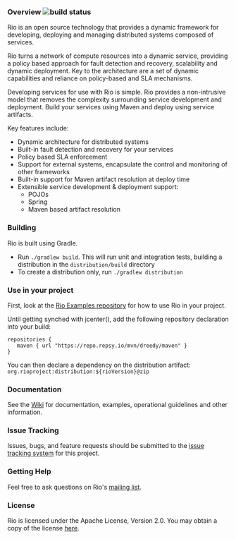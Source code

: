 ### Overview  ![build status](https://travis-ci.org/dreedyman/Rio.svg?branch=develop)
Rio is an open source technology that provides a dynamic framework for developing, deploying and managing distributed systems composed of services.

Rio turns a network of compute resources into a dynamic service, providing a policy based approach for fault detection and recovery, scalability and dynamic deployment. Key to the architecture are a set of dynamic capabilities and reliance on policy-based and SLA mechanisms.

Developing services for use with Rio is simple. Rio provides a non-intrusive model that removes the complexity surrounding service development and deployment. Build your services using Maven and deploy using service artifacts.

Key features include:

* Dynamic architecture for distributed systems
* Built-in fault detection and recovery for your services
* Policy based SLA enforcement
* Support for external systems, encapsulate the control and monitoring of other frameworks
* Built-in support for Maven artifact resolution at deploy time
* Extensible service development & deployment support:
	* POJOs
	* Spring
	* Maven based artifact resolution


### Building
Rio is built using Gradle. 

* Run `./gradlew build`. This will run unit and integration tests, building a distribution in the `distribution/build` directory
*  To create a distribution only, run `./gradlew distribution`

### Use in your project
First, look at the [Rio Examples repository](https://github.com/dreedyman/rio-examples) for how to use Rio in your project.

Until getting synched with jcenter(), add the following repository declaration into your build:  

```
repositories {
   maven { url "https://repo.repsy.io/mvn/dreedy/maven" }
}
```
You can then declare a dependency on the distribution artifact: ` org.rioproject:distribution:${rioVersion}@zip`

### Documentation
See the [Wiki](https://github.com/dreedyman/Rio/wiki) for documentation, examples, operational guidelines and other information.

### Issue Tracking
Issues, bugs, and feature requests should be submitted to the [issue tracking system](https://github.com/dreedyman/Rio/issues) for this project.

### Getting Help
Feel free to ask questions on Rio's [mailing list](http://groups.google.com/group/rio-users).

### License

Rio is licensed under the Apache License, Version 2.0. You may obtain a copy of the license
[here](http://www.apache.org/licenses/LICENSE-2.0).
